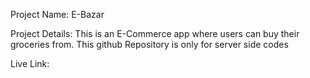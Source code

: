 Project Name: E-Bazar

Project Details: This is an E-Commerce app where users can buy their groceries from. This github Repository is only for server side codes

Live Link:
